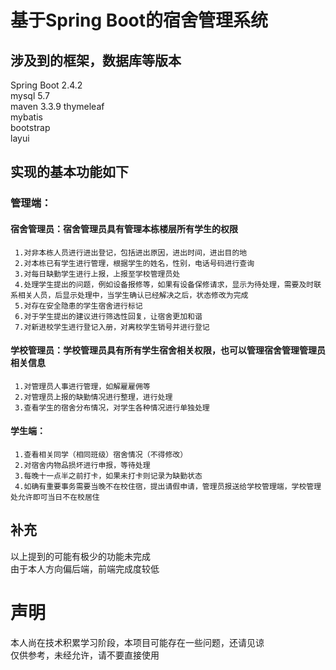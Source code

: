 # 基于Spring Boot的宿舍管理系统  
## 涉及到的框架，数据库等版本  
Spring Boot 2.4.2  
mysql 5.7  
maven 3.3.9 
thymeleaf  
mybatis  
bootstrap  
layui  
## 实现的基本功能如下
### 管理端：
  #### 宿舍管理员：宿舍管理员具有管理本栋楼层所有学生的权限  
     1.对非本栋人员进行进出登记，包括进出原因，进出时间，进出目的地  
     2.对本栋已有学生进行管理，根据学生的姓名，性别，电话号码进行查询  
     3.对每日缺勤学生进行上报，上报至学校管理员处  
     4.处理学生提出的问题，例如设备报修等，如果有设备保修请求，显示为待处理，需要及时联系相关人员，后显示处理中，当学生确认已经解决之后，状态修改为完成  
     5.对存在安全隐患的学生宿舍进行标记  
     6.对于学生提出的建议进行筛选性回复，让宿舍更加和谐  
     7.对新进校学生进行登记入册，对离校学生销号并进行登记  
  #### 学校管理员：学校管理员具有所有学生宿舍相关权限，也可以管理宿舍管理管理员相关信息  
     1.对管理员人事进行管理，如解雇雇佣等  
     2.对管理员上报的缺勤情况进行整理，进行处理  
     3.查看学生的宿舍分布情况，对学生各种情况进行单独处理  
  #### 学生端：  
     1.查看相关同学（相同班级）宿舍情况（不得修改）  
     2.对宿舍内物品损坏进行申报，等待处理  
     3.每晚十一点半之前打卡，如果未打卡则记录为缺勤状态  
     4.如确有重要事务需要当晚不在校住宿，提出请假申请，管理员报送给学校管理端，学校管理处允许即可当日不在校居住  
## 补充  
以上提到的可能有极少的功能未完成  
由于本人方向偏后端，前端完成度较低  
# 声明  
本人尚在技术积累学习阶段，本项目可能存在一些问题，还请见谅  
仅供参考，未经允许，请不要直接使用
